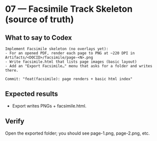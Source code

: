 # 07 — Facsimile Track Skeleton (source of truth)

## What to say to Codex
```
Implement Facsimile skeleton (no overlays yet):
- For an opened PDF, render each page to PNG at ~220 DPI in Artifacts/<DOCID>/facsimile/page-<N>.png
- Write facsimile.html that lists page images (basic layout)
- Add an "Export Facsimile…" menu that asks for a folder and writes there.

Commit: "feat(facsimile): page renders + basic html index"
```
## Expected results
- Export writes PNGs + facsimile.html.

## Verify
Open the exported folder; you should see page-1.png, page-2.png, etc.
